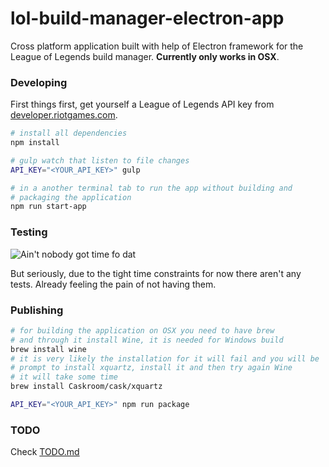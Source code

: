 # lol-build-manager-electron-app
Cross platform application built with help of Electron framework for the League of Legends build manager. **Currently only works in OSX**.

### Developing
First things first, get yourself a League of Legends API key from [developer.riotgames.com](developer.riotgames.com).

```bash
# install all dependencies
npm install

# gulp watch that listen to file changes
API_KEY="<YOUR_API_KEY>" gulp

# in a another terminal tab to run the app without building and
# packaging the application
npm run start-app
```

### Testing
![Ain't nobody got time fo dat](http://images.akamai.steamusercontent.com/ugc/548633388689781205/C8FCD52B53C4D81510C5CE4DD8A8856890A714EB/)

But seriously, due to the tight time constraints for now there aren't any tests. Already feeling the pain of not having them.

### Publishing
```bash
# for building the application on OSX you need to have brew
# and through it install Wine, it is needed for Windows build
brew install wine
# it is very likely the installation for it will fail and you will be
# prompt to install xquartz, install it and then try again Wine
# it will take some time
brew install Caskroom/cask/xquartz

API_KEY="<YOUR_API_KEY>" npm run package
```

### TODO
Check [TODO.md](TODO.md)